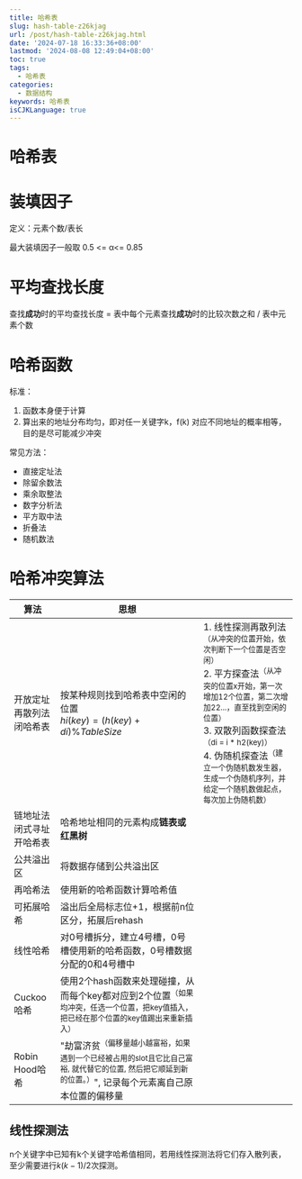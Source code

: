 ```yaml
---
title: 哈希表
slug: hash-table-z26kjag
url: /post/hash-table-z26kjag.html
date: '2024-07-18 16:33:36+08:00'
lastmod: '2024-08-08 12:49:04+08:00'
toc: true
tags:
  - 哈希表
categories:
  - 数据结构
keywords: 哈希表
isCJKLanguage: true
---
```


# 哈希表

# 装填因子

定义：元素个数/表长

最大装填因子一般取 0.5 <= α<= 0.85

# 平均查找长度

查找**成功**时的平均查找长度 \= 表中每个元素查找**成功**时的比较次数之和 / 表中元素个数

# 哈希函数

标准：

1. 函数本身便于计算
2. 算出来的地址分布均匀，即对任一关键字k，f(k) 对应不同地址的概率相等，目的是尽可能减少冲突

常见方法：

* 直接定址法
* 除留余数法
* 乘余取整法
* 数字分析法
* 平方取中法
* 折叠法
* 随机数法

# 哈希冲突算法

|算法|思想|<br />|
| --------------------------------| --------------------------------------------------------------------------| --------------------|
|开放定址<br />再散列法<br />闭哈希表|按某种规则找到哈希表中空闲的位置<br />$hi(key) = (h(key)+di)\% TableSize$<br />|1. 线性探测再散列法<sup>（从冲突的位置开始，依次判断下一个位置是否空闲）</sup><br />2. 平方探查法<sup>（从冲突的位置x开始，第一次增加12个位置，第二次增加22...，直至找到空闲的位置）</sup><br />3. 双散列函数探查法<sup>（di = i * h2(key)）</sup><br />4. 伪随机探查法<sup>（建立一个伪随机数发生器，生成一个伪随机序列，并给定一个随机数做起点，每次加上伪随机数）</sup>|
|链地址法<br />闭式寻址<br />开哈希表<br />|哈希地址相同的元素构成**链表或红黑树**||
|公共溢出区|将数据存储到公共溢出区||
|再哈希法|使用新的哈希函数计算哈希值||
|可拓展哈希|溢出后全局标志位+1，根据前n位区分，拓展后rehash||
|线性哈希|对0号槽拆分，建立4号槽，0号槽使用新的哈希函数，0号槽数据分配的0和4号槽中||
|Cuckoo哈希|使用2个hash函数来处理碰撞，从而每个key都对应到2个位置<sup>（如果均冲突，任选一个位置，把key值插入，把已经在那个位置的key值踢出来重新插入）</sup>||
|Robin Hood哈希|"劫富济贫<sup>（偏移量越小越富裕，如果遇到一个已经被占用的slot且它比自己富裕, 就代替它的位置, 然后把它顺延到新的位置。）</sup>", 记录每个元素离自己原本位置的偏移量||

## 线性探测法

n个关键字中已知有k个关键字哈希值相同，若用线性探测法将它们存入散列表，至少需要进行$k(k-1)/2$次探测。

‍
